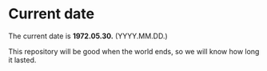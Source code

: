 # Current date

The current date is **1972.05.30.** (YYYY.MM.DD.)

This repository will be good when the world ends, so we will know how long it lasted.